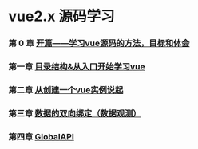 # vue2.x 源码学习

### 第 0 章  [开篇——学习vue源码的方法，目标和体会](./开篇——学习vue的方法，目标，体会.md) ###

### 第一章  [目录结构&从入口开始学习vue](./目录结构%26从入口开始学习vue.md) ###

### 第二章  [从创建一个vue实例说起](./从创建一个vue实例说起.md) ###

### 第三章  [数据的双向绑定（数据观测）](./数据的双向绑定（数据观测）.md) ###

### 第四章  [GlobalAPI](./GlobalAPI.md) ###